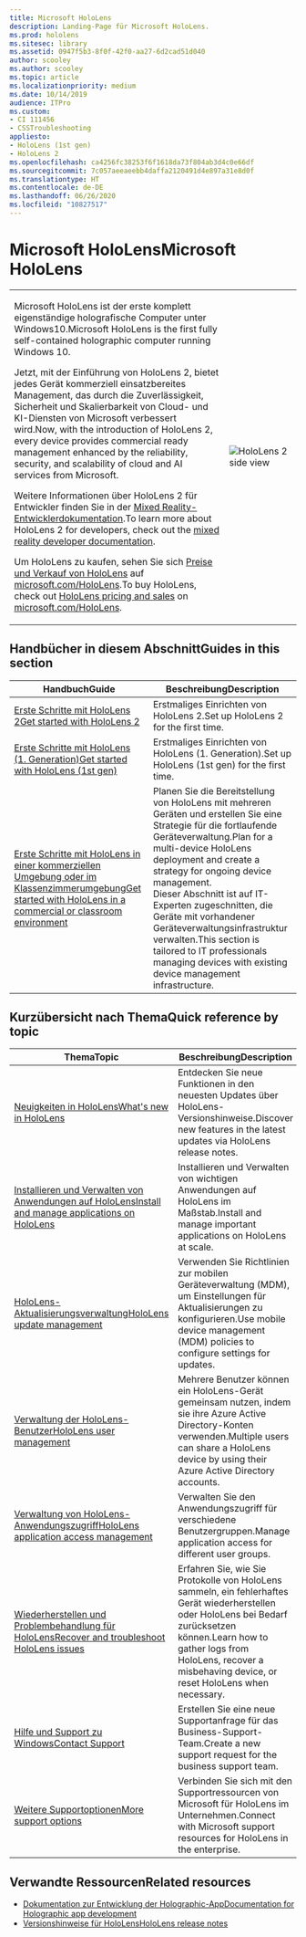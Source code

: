 ```yaml
---
title: Microsoft HoloLens
description: Landing-Page für Microsoft HoloLens.
ms.prod: hololens
ms.sitesec: library
ms.assetid: 0947f5b3-8f0f-42f0-aa27-6d2cad51d040
author: scooley
ms.author: scooley
ms.topic: article
ms.localizationpriority: medium
ms.date: 10/14/2019
audience: ITPro
ms.custom:
- CI 111456
- CSSTroubleshooting
appliesto:
- HoloLens (1st gen)
- HoloLens 2
ms.openlocfilehash: ca4256fc38253f6f1618da73f804ab3d4c0e66df
ms.sourcegitcommit: 7c057aeeaeebb4daffa2120491d4e897a31e8d0f
ms.translationtype: HT
ms.contentlocale: de-DE
ms.lasthandoff: 06/26/2020
ms.locfileid: "10827517"
---
```

# <span data-ttu-id="f07b8-103">Microsoft HoloLens</span><span class="sxs-lookup"><span data-stu-id="f07b8-103">Microsoft HoloLens</span></span>

<table><tbody>
<tr><td style="border: 0px;width: 75%;valign= top">
<p><span data-ttu-id="f07b8-104">Microsoft HoloLens ist der erste komplett eigenständige holografische Computer unter Windows10.</span><span class="sxs-lookup"><span data-stu-id="f07b8-104">Microsoft HoloLens is the first fully self-contained holographic computer running Windows 10.</span></span></p>

<p><span data-ttu-id="f07b8-105">Jetzt, mit der Einführung von HoloLens 2, bietet jedes Gerät kommerziell einsatzbereites Management, das durch die Zuverlässigkeit, Sicherheit und Skalierbarkeit von Cloud- und KI-Diensten von Microsoft verbessert wird.</span><span class="sxs-lookup"><span data-stu-id="f07b8-105">Now, with the introduction of HoloLens 2, every device provides commercial ready management enhanced by the reliability, security, and scalability of cloud and AI services from Microsoft.</span></span></p>

<p><span data-ttu-id="f07b8-106">Weitere Informationen über HoloLens 2 für Entwickler finden Sie in der <a href="https://docs.microsoft.com/windows/mixed-reality/">Mixed Reality-Entwicklerdokumentation</a>.</span><span class="sxs-lookup"><span data-stu-id="f07b8-106">To learn more about HoloLens 2 for developers, check out the <a href="https://docs.microsoft.com/windows/mixed-reality/">mixed reality developer documentation</a>.</span></span></p>

<p><span data-ttu-id="f07b8-107">Um HoloLens zu kaufen, sehen Sie sich <a href="https://www.microsoft.com/hololens/buy">Preise und Verkauf von HoloLens</a> auf <a href="https://www.microsoft.com/hololens">microsoft.com/HoloLens</a>.</span><span class="sxs-lookup"><span data-stu-id="f07b8-107">To buy HoloLens, check out <a href="https://www.microsoft.com/hololens/buy">HoloLens pricing and sales</a> on <a href="https://www.microsoft.com/hololens">microsoft.com/HoloLens</a>.</span></span></p>
</td>

<td align="left" style="border: 0px"><img alt="HoloLens 2 side view" src="images/hololens2-side-render-xs.png"/></td></tr>
</tbody></table>

## <span data-ttu-id="f07b8-108">Handbücher in diesem Abschnitt</span><span class="sxs-lookup"><span data-stu-id="f07b8-108">Guides in this section</span></span>

| <span data-ttu-id="f07b8-109">Handbuch</span><span class="sxs-lookup"><span data-stu-id="f07b8-109">Guide</span></span> | <span data-ttu-id="f07b8-110">Beschreibung</span><span class="sxs-lookup"><span data-stu-id="f07b8-110">Description</span></span> |
| --- | --- |
| [<span data-ttu-id="f07b8-111">Erste Schritte mit HoloLens 2</span><span class="sxs-lookup"><span data-stu-id="f07b8-111">Get started with HoloLens 2</span></span>](hololens2-setup.md) | <span data-ttu-id="f07b8-112">Erstmaliges Einrichten von HoloLens 2.</span><span class="sxs-lookup"><span data-stu-id="f07b8-112">Set up HoloLens 2 for the first time.</span></span>  |
| [<span data-ttu-id="f07b8-113">Erste Schritte mit HoloLens (1. Generation)</span><span class="sxs-lookup"><span data-stu-id="f07b8-113">Get started with HoloLens (1st gen)</span></span>](hololens1-setup.md) | <span data-ttu-id="f07b8-114">Erstmaliges Einrichten von HoloLens (1. Generation).</span><span class="sxs-lookup"><span data-stu-id="f07b8-114">Set up HoloLens (1st gen) for the first time.</span></span>  |
| [<span data-ttu-id="f07b8-115">Erste Schritte mit HoloLens in einer kommerziellen Umgebung oder im Klassenzimmerumgebung</span><span class="sxs-lookup"><span data-stu-id="f07b8-115">Get started with HoloLens in a commercial or classroom environment</span></span>](hololens-requirements.md) | <span data-ttu-id="f07b8-116">Planen Sie die Bereitstellung von HoloLens mit mehreren Geräten und erstellen Sie eine Strategie für die fortlaufende Geräteverwaltung.</span><span class="sxs-lookup"><span data-stu-id="f07b8-116">Plan for a multi-device HoloLens deployment and create a strategy for ongoing device management.</span></span></br><span data-ttu-id="f07b8-117">Dieser Abschnitt ist auf IT-Experten zugeschnitten, die Geräte mit vorhandener Geräteverwaltungsinfrastruktur verwalten.</span><span class="sxs-lookup"><span data-stu-id="f07b8-117">This section is tailored to IT professionals managing devices with existing device management infrastructure.</span></span>  |

## <span data-ttu-id="f07b8-118">Kurzübersicht nach Thema</span><span class="sxs-lookup"><span data-stu-id="f07b8-118">Quick reference by topic</span></span>

| <span data-ttu-id="f07b8-119">Thema</span><span class="sxs-lookup"><span data-stu-id="f07b8-119">Topic</span></span> | <span data-ttu-id="f07b8-120">Beschreibung</span><span class="sxs-lookup"><span data-stu-id="f07b8-120">Description</span></span> |
| --- | --- |
| [<span data-ttu-id="f07b8-121">Neuigkeiten in HoloLens</span><span class="sxs-lookup"><span data-stu-id="f07b8-121">What's new in HoloLens</span></span>](hololens-whats-new.md) | <span data-ttu-id="f07b8-122">Entdecken Sie neue Funktionen in den neuesten Updates über HoloLens-Versionshinweise.</span><span class="sxs-lookup"><span data-stu-id="f07b8-122">Discover new features in the latest updates via HoloLens release notes.</span></span> |
| [<span data-ttu-id="f07b8-123">Installieren und Verwalten von Anwendungen auf HoloLens</span><span class="sxs-lookup"><span data-stu-id="f07b8-123">Install and manage applications on HoloLens</span></span>](hololens-install-apps.md) | <span data-ttu-id="f07b8-124">Installieren und Verwalten von wichtigen Anwendungen auf HoloLens im Maßstab.</span><span class="sxs-lookup"><span data-stu-id="f07b8-124">Install and manage important applications on HoloLens at scale.</span></span> |
| [<span data-ttu-id="f07b8-125">HoloLens-Aktualisierungsverwaltung</span><span class="sxs-lookup"><span data-stu-id="f07b8-125">HoloLens update management</span></span>](hololens-updates.md) | <span data-ttu-id="f07b8-126">Verwenden Sie Richtlinien zur mobilen Geräteverwaltung (MDM), um Einstellungen für Aktualisierungen zu konfigurieren.</span><span class="sxs-lookup"><span data-stu-id="f07b8-126">Use mobile device management (MDM) policies to configure settings for updates.</span></span> |
| [<span data-ttu-id="f07b8-127">Verwaltung der HoloLens-Benutzer</span><span class="sxs-lookup"><span data-stu-id="f07b8-127">HoloLens user management</span></span>](hololens-multiple-users.md) | <span data-ttu-id="f07b8-128">Mehrere Benutzer können ein HoloLens-Gerät gemeinsam nutzen, indem sie ihre Azure Active Directory-Konten verwenden.</span><span class="sxs-lookup"><span data-stu-id="f07b8-128">Multiple users can share a HoloLens device by using their Azure Active Directory accounts.</span></span> |
| [<span data-ttu-id="f07b8-129">Verwaltung von HoloLens-Anwendungszugriff</span><span class="sxs-lookup"><span data-stu-id="f07b8-129">HoloLens application access management</span></span>](hololens-kiosk.md) | <span data-ttu-id="f07b8-130">Verwalten Sie den Anwendungszugriff für verschiedene Benutzergruppen.</span><span class="sxs-lookup"><span data-stu-id="f07b8-130">Manage application access for different user groups.</span></span>  |
| [<span data-ttu-id="f07b8-131">Wiederherstellen und Problembehandlung für HoloLens</span><span class="sxs-lookup"><span data-stu-id="f07b8-131">Recover and troubleshoot HoloLens issues</span></span>](https://support.microsoft.com/products/hololens) |  <span data-ttu-id="f07b8-132">Erfahren Sie, wie Sie Protokolle von HoloLens sammeln, ein fehlerhaftes Gerät wiederherstellen oder HoloLens bei Bedarf zurücksetzen können.</span><span class="sxs-lookup"><span data-stu-id="f07b8-132">Learn how to gather logs from HoloLens, recover a misbehaving device, or reset HoloLens when necessary.</span></span> |
| [<span data-ttu-id="f07b8-133">Hilfe und Support zu Windows</span><span class="sxs-lookup"><span data-stu-id="f07b8-133">Contact Support</span></span>](https://support.microsoft.com/supportforbusiness/productselection?sapid=e9391227-fa6d-927b-0fff-f96288631b8f) | <span data-ttu-id="f07b8-134">Erstellen Sie eine neue Supportanfrage für das Business-Support-Team.</span><span class="sxs-lookup"><span data-stu-id="f07b8-134">Create a new support request for the business support team.</span></span> | 
| [<span data-ttu-id="f07b8-135">Weitere Supportoptionen</span><span class="sxs-lookup"><span data-stu-id="f07b8-135">More support options</span></span>](https://support.microsoft.com/products/hololens) | <span data-ttu-id="f07b8-136">Verbinden Sie sich mit den Supportressourcen von Microsoft für HoloLens im Unternehmen.</span><span class="sxs-lookup"><span data-stu-id="f07b8-136">Connect with Microsoft support resources for HoloLens in the enterprise.</span></span> |

## <span data-ttu-id="f07b8-137">Verwandte Ressourcen</span><span class="sxs-lookup"><span data-stu-id="f07b8-137">Related resources</span></span>

* [<span data-ttu-id="f07b8-138">Dokumentation zur Entwicklung der Holographic-App</span><span class="sxs-lookup"><span data-stu-id="f07b8-138">Documentation for Holographic app development</span></span>](https://developer.microsoft.com/windows/mixed-reality/development)
* [<span data-ttu-id="f07b8-139">Versionshinweise für HoloLens</span><span class="sxs-lookup"><span data-stu-id="f07b8-139">HoloLens release notes</span></span>](https://docs.microsoft.com/hololens/hololens-release-notes)
